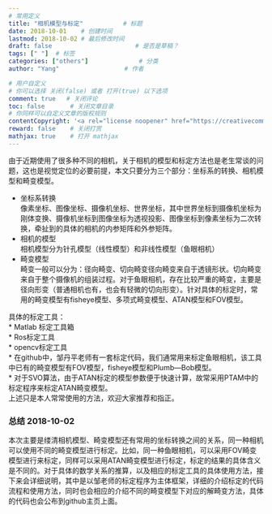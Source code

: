 ```yaml
---
# 常用定义
title: "相机模型与标定"           # 标题
date: 2018-10-01    # 创建时间
lastmod: 2018-10-02 # 最后修改时间
draft: false                       # 是否是草稿？
tags: [" "]  # 标签
categories: ["others"]              # 分类
author: "Yang"                  # 作者

# 用户自定义
# 你可以选择 关闭(false) 或者 打开(true) 以下选项
comment: true   # 关闭评论
toc: false       # 关闭文章目录
# 你同样可以自定义文章的版权规则
contentCopyright: '<a rel="license noopener" href="https://creativecommons.org/licenses/by-nc-nd/4.0/" target="_blank">CC BY-NC-ND 4.0</a>'
reward: false	 # 关闭打赏
mathjax: true    # 打开 mathjax
---
```



由于近期使用了很多种不同的相机，关于相机的模型和标定方法也是老生常谈的问题，这也是视觉定位的必要前提，本文只要分为三个部分：坐标系的转换、相机模型和畸变模型。

-  坐标系转换  
像素坐标、图像坐标、摄像机坐标、世界坐标，其中世界坐标到摄像机坐标为刚体变换、摄像机坐标到图像坐标为透视投影、图像坐标到像素坐标为二次转换，牵扯到的具体的相机的内参矩阵和外参矩阵。
- 相机的模型  
相机模型分为针孔模型（线性模型）和非线性模型（鱼眼相机）
- 畸变模型  
畸变一般可以分为：径向畸变、切向畸变径向畸变来自于透镜形状。切向畸变来自于整个摄像机的组装过程。对于鱼眼相机，存在比较严重的畸变，主要是径向形变（普通相机也有，也会有轻微的切向形变）。针对具体的标定时，常用的畸变模型有fisheye模型、多项式畸变模型、ATAN模型和FOV模型。

具体的标定工具：  
\* Matlab 标定工具箱   
\* Ros标定工具  
\* opencv标定工具  
\* 在github中，邹丹平老师有一套标定代码，我们通常用来标定鱼眼相机，该工具中已有的畸变模型有FOV模型，fisheye模型和Plumb—Bob模型。  
\* 对于SVO算法，由于ATAN标定的模型参数便于快速计算，故常采用PTAM中的标定程序来标定ATAN畸变模型。  
上述只是本人常常使用的方法，欢迎大家推荐和指正。

### 总结 2018-10-02
本次主要是缕清相机模型、畸变模型还有常用的坐标转换之间的关系，同一种相机可以使用不同的畸变模型进行标定。比如，同一种鱼眼相机，可以采用FOV畸变模型进行来标定，同样可以采用ATAN畸变模型进行标定，标定的结果的具体含义是不同的。对于具体的数学关系的推算，以及相应的标定工具的具体使用方法，接下来会详细说明，其中是以邹老师的标定程序为主体框架，详细的介绍标定的代码流程和使用方法，同时也会相应的介绍不同的畸变模型下对应的解畸变方法，具体的代码也会公布到github主页上面。
